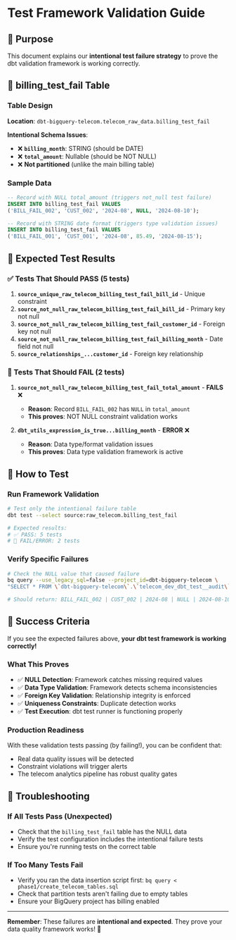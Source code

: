 # Test Framework Validation Guide

## 🎯 Purpose

This document explains our **intentional test failure strategy** to prove the dbt validation framework is working correctly.

## 🔴 billing_test_fail Table

### Table Design
**Location**: `dbt-bigquery-telecom.telecom_raw_data.billing_test_fail`

**Intentional Schema Issues**:
- ❌ **`billing_month`**: STRING (should be DATE)
- ❌ **`total_amount`**: Nullable (should be NOT NULL)
- ❌ **Not partitioned** (unlike the main billing table)

### Sample Data
```sql
-- Record with NULL total_amount (triggers not_null test failure)
INSERT INTO billing_test_fail VALUES 
('BILL_FAIL_002', 'CUST_002', '2024-08', NULL, '2024-08-10');

-- Record with STRING date format (triggers type validation issues)  
INSERT INTO billing_test_fail VALUES
('BILL_FAIL_001', 'CUST_001', '2024-08', 85.49, '2024-08-15');
```

## 🧪 Expected Test Results

### ✅ Tests That Should PASS (5 tests)
1. **`source_unique_raw_telecom_billing_test_fail_bill_id`** - Unique constraint
2. **`source_not_null_raw_telecom_billing_test_fail_bill_id`** - Primary key not null
3. **`source_not_null_raw_telecom_billing_test_fail_customer_id`** - Foreign key not null
4. **`source_not_null_raw_telecom_billing_test_fail_billing_month`** - Date field not null
5. **`source_relationships_...customer_id`** - Foreign key relationship

### 🔴 Tests That Should FAIL (2 tests)
1. **`source_not_null_raw_telecom_billing_test_fail_total_amount`** - **FAILS** ❌
   - **Reason**: Record `BILL_FAIL_002` has `NULL` in `total_amount`
   - **This proves**: NOT NULL constraint validation works

2. **`dbt_utils_expression_is_true...billing_month`** - **ERROR** ❌
   - **Reason**: Data type/format validation issues
   - **This proves**: Data type validation framework is active

## 🚀 How to Test

### Run Framework Validation
```bash
# Test only the intentional failure table
dbt test --select source:raw_telecom.billing_test_fail

# Expected results:
# ✅ PASS: 5 tests
# 🔴 FAIL/ERROR: 2 tests
```

### Verify Specific Failures
```bash
# Check the NULL value that caused failure
bq query --use_legacy_sql=false --project_id=dbt-bigquery-telecom \
"SELECT * FROM \`dbt-bigquery-telecom\`.\`telecom_dev_dbt_test__audit\`.\`source_not_null_raw_telecom_billing_test_fail_total_amount\`"

# Should return: BILL_FAIL_002 | CUST_002 | 2024-08 | NULL | 2024-08-10
```

## 🎉 Success Criteria

If you see the expected failures above, **your dbt test framework is working correctly!**

### What This Proves
- ✅ **NULL Detection**: Framework catches missing required values
- ✅ **Data Type Validation**: Framework detects schema inconsistencies  
- ✅ **Foreign Key Validation**: Relationship integrity is enforced
- ✅ **Uniqueness Constraints**: Duplicate detection works
- ✅ **Test Execution**: dbt test runner is functioning properly

### Production Readiness
With these validation tests passing (by failing!), you can be confident that:
- Real data quality issues will be detected
- Constraint violations will trigger alerts
- The telecom analytics pipeline has robust quality gates

## 🔧 Troubleshooting

### If All Tests Pass (Unexpected)
- Check that the `billing_test_fail` table has the NULL data
- Verify the test configuration includes the intentional failure tests
- Ensure you're running tests on the correct table

### If Too Many Tests Fail
- Verify you ran the data insertion script first: `bq query < phase1/create_telecom_tables.sql`
- Check that partition tests aren't failing due to empty tables
- Ensure your BigQuery project has billing enabled

---

**Remember**: These failures are **intentional and expected**. They prove your data quality framework works! 🎯